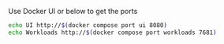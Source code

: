 Use Docker UI or below to get the ports
```bash
echo UI http://$(docker compose port ui 8080)
echo Workloads http://$(docker compose port workloads 7681)
```